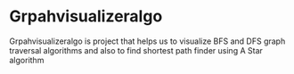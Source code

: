 # Grpahvisualizeralgo
Grpahvisualizeralgo is project that helps us to visualize BFS and DFS graph traversal algorithms and also to find shortest path finder using A Star algorithm
